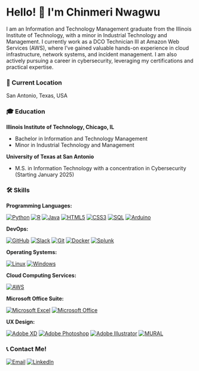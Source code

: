 # Hello! 👋 I'm Chinmeri Nwagwu  

I am an Information and Technology Management graduate from the Illinois Institute of Technology, with a minor in Industrial Technology and Management. I currently work as a DCO Technician III at Amazon Web Services (AWS), where I’ve gained valuable hands-on experience in cloud infrastructure, network systems, and incident management. I am also actively pursuing a career in cybersecurity, leveraging my certifications and practical expertise.  

### 📍 Current Location  
San Antonio, Texas, USA  

### 🎓 Education  
**Illinois Institute of Technology, Chicago, IL**  
- Bachelor in Information and Technology Management  
- Minor in Industrial Technology and Management  

**University of Texas at San Antonio**  
- M.S. in Information Technology with a concentration in Cybersecurity (Starting January 2025)  


### 🛠 Skills

**Programming Languages:**

[![Python](https://img.shields.io/badge/-Python-3776AB?logo=Python&logoColor=white)](https://www.python.org)
[![R](https://img.shields.io/badge/-R-276DC3?logo=r&logoColor=white)](https://www.r-project.org)
[![Java](https://img.shields.io/badge/-Java-007396?logo=Java&logoColor=white)](https://www.java.com)
[![HTML5](https://img.shields.io/badge/-HTML5-E34F26?logo=html5&logoColor=white)](https://developer.mozilla.org/en-US/docs/Web/Guide/HTML/HTML5)
[![CSS3](https://img.shields.io/badge/-CSS3-1572B6?logo=css3&logoColor=white)](https://developer.mozilla.org/en-US/docs/Web/CSS)
[![SQL](https://img.shields.io/badge/-SQL-4479A1?logo=postgresql&logoColor=white)](https://www.postgresql.org)
[![Arduino](https://img.shields.io/badge/Arduino-00979D?style=for-the-badge&logo=Arduino&logoColor=white)](https://www.arduino.cc)

**DevOps:**

[![GitHub](https://img.shields.io/badge/-GitHub-181717?logo=github&logoColor=white)](https://github.com)
[![Slack](https://img.shields.io/badge/-Slack-4A154B?logo=slack&logoColor=white)](https://slack.com)
[![Git](https://img.shields.io/badge/-Git-F05032?logo=git&logoColor=white)](https://git-scm.com)
[![Docker](https://img.shields.io/badge/-Docker-2496ED?logo=docker&logoColor=white)](https://www.docker.com)
[![Splunk](https://img.shields.io/badge/-Splunk-000000?logo=Splunk&logoColor=white)](https://www.splunk.com)

**Operating Systems:**

[![Linux](https://img.shields.io/badge/-Linux-FCC624?logo=linux&logoColor=black)](https://www.linux.org)
[![Windows](https://img.shields.io/badge/-Windows-0078D6?logo=windows&logoColor=white)](https://www.microsoft.com/windows)

**Cloud Computing Services:**

[![AWS](https://img.shields.io/badge/-AWS-232F3E?logo=amazon-aws&logoColor=white)](https://aws.amazon.com)

**Microsoft Office Suite:**

[![Microsoft Excel](https://img.shields.io/badge/Microsoft_Excel-217346?style=for-the-badge&logo=microsoft-excel&logoColor=white)](https://www.microsoft.com/microsoft-365/excel)
[![Microsoft Office](https://img.shields.io/badge/Microsoft_Office-D83B01?style=for-the-badge&logo=microsoft-office&logoColor=white)](https://www.microsoft.com/microsoft-365)

**UX Design:**

[![Adobe XD](https://img.shields.io/badge/Adobe%20XD-470137?style=for-the-badge&logo=Adobe%20XD&logoColor=#FF61F6)](https://www.adobe.com/products/xd.html)
[![Adobe Photoshop](https://img.shields.io/badge/Adobe%20Photoshop-31A8FF?style=for-the-badge&logo=adobe-photoshop&logoColor=white)](https://www.adobe.com/products/photoshop.html)
[![Adobe Illustrator](https://img.shields.io/badge/Adobe%20Illustrator-FF9A00?style=for-the-badge&logo=adobe-illustrator&logoColor=white)](https://www.adobe.com/products/illustrator.html)
[![MURAL](https://img.shields.io/badge/MURAL-000?style=for-the-badge&logo=mural&logoColor=white)](https://www.mural.co)




### 📞 Contact Me!

[![Email](https://img.shields.io/badge/Email-D14836?style=for-the-badge&logo=gmail&logoColor=white)](mailto:chinmerinwagwub@gmail.com)
[![LinkedIn](https://img.shields.io/badge/LinkedIn-0077B5?style=for-the-badge&logo=linkedin&logoColor=white)](https://www.linkedin.com/in/chinwagwu)


